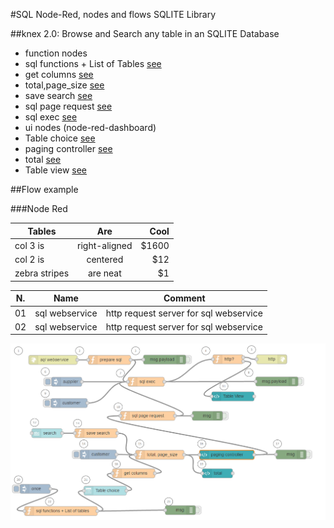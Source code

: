 #SQL Node-Red, nodes and flows SQLITE Library

##knex 2.0: Browse and Search any table in an SQLITE Database

* function nodes
 * sql functions + List of Tables [see](https://github.com/gbrault/gistfiles/blob/master/lib/SQL/sql%20functions%20-%20List%20of%20Tables.md)
 * get columns [see](https://github.com/gbrault/gistfiles/blob/master/lib/SQL/get%20columns.md)
 * total,page_size [see](https://github.com/gbrault/gistfiles/blob/master/lib/SQL/total%2Cpage_size.md)
 * save search [see](https://github.com/gbrault/gistfiles/blob/master/lib/SQL/save%20search.md)
 * sql page request [see](https://github.com/gbrault/gistfiles/blob/master/lib/SQL/sql%20page%20request.md)
 * sql exec [see](https://github.com/gbrault/gistfiles/blob/master/lib/SQL/sql%20exec.md)
* ui nodes (node-red-dashboard)
 * Table choice [see](https://github.com/gbrault/gistfiles/blob/master/lib/SQL/Table%20choice.md)
 * paging controller [see](https://github.com/gbrault/gistfiles/blob/master/lib/SQL/paging%20controller.md)
 * total [see]()
 * Table view [see]()
 
##Flow example

###Node Red

| Tables        | Are           | Cool  |
| ------------- |:-------------:| -----:|
| col 3 is      | right-aligned | $1600 |
| col 2 is      | centered      |   $12 |
| zebra stripes | are neat      |    $1 |

| N.  | Name              | Comment                                                                 |
| --- | ----------------- | ----------------------------------------------------------------------- |
|  01 | sql webservice    | http request server for sql webservice                                  |
|  02 | sql webservice    | http request server for sql webservice                                  |
    

![alt_tag](https://raw.githubusercontent.com/gbrault/gistfiles/master/lib/SQL/Sqlite%20Table%20Browse%20and%20Search.png)
